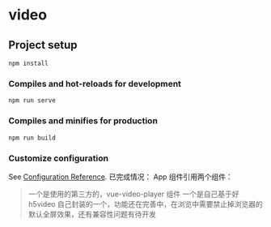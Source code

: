 # video

## Project setup
```
npm install
```

### Compiles and hot-reloads for development
```
npm run serve
```

### Compiles and minifies for production
```
npm run build
```

### Customize configuration
See [Configuration Reference](https://cli.vuejs.org/config/).
已完成情况：
App 组件引用两个组件：
> 一个是使用的第三方的，vue-video-player 组件
> 一个是自己基于好h5video 自己封装的一个，功能还在完善中，在浏览中需要禁止掉浏览器的默认全屏效果，还有兼容性问题有待开发
